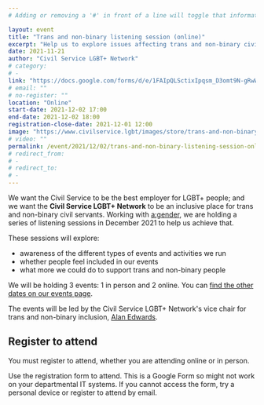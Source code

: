 ```yaml
---
# Adding or removing a '#' in front of a line will toggle that information off and on from being processed. 

layout: event
title: "Trans and non-binary listening session (online)"
excerpt: "Help us to explore issues affecting trans and non-binary civil servants, as we develop a new programme for our trans and non-binary members."
date: 2021-11-21
author: "Civil Service LGBT+ Network"
# category: 
# - 
link: "https://docs.google.com/forms/d/e/1FAIpQLSctixIpqsm_D3omt9N-gRwW-nWy6587UO1uzILu7EH-uUybRg/viewform"
# email: ""
# no-register: ""
location: "Online"
start-date: 2021-12-02 17:00
end-date: 2021-12-02 18:00
registration-close-date: 2021-12-01 12:00
image: "https://www.civilservice.lgbt/images/store/trans-and-non-binary-inclusion/trans-and-non-binary.png"
# video: ""
permalink: /event/2021/12/02/trans-and-non-binary-listening-session-online-
# redirect_from: 
# - 
# redirect_to: 
# - 
---
```


We want the Civil Service to be the best employer for LGBT+ people; and we want the **Civil Service LGBT+ Network** to be an inclusive place for trans and non-binary civil servants. Working with [a:gender](https://www.agender.org.uk), we are holding a series of listening sessions in December 2021 to help us achieve that. 

These sessions will explore:

- awareness of the different types of events and activities we run
- whether people feel included in our events
- what more we could do to support trans and non-binary people

We will be holding 3 events: 1 in person and 2 online. You can [find the other dates on our events page](/events).

The events will be led by the Civil Service LGBT+ Network's vice chair for trans and non-binary inclusion, [Alan Edwards](/team/alan-edwards).

## Register to attend

You must register to attend, whether you are attending online or in person. 

Use the registration form to attend. This is a Google Form so might not work on your departmental IT systems. If you cannot access the form, try a personal device or register to attend by email.
